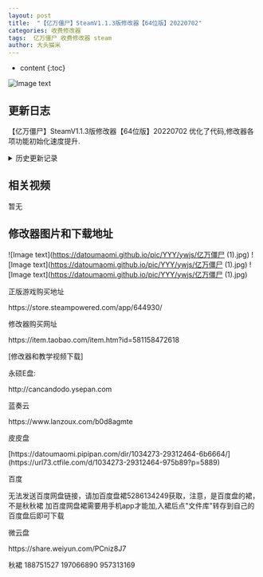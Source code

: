 ```yaml
---
layout: post
title:  "【亿万僵尸】SteamV1.1.3版修改器【64位版】20220702"
categories: 收费修改器
tags:  亿万僵尸 收费修改器 steam 
author: 大头猫米
---
```


* content
{:toc}

![Image text](https://datoumaomi.github.io/pic/YYY/ywjs/logo.jpg)

##  更新日志
 【亿万僵尸】SteamV1.1.3版修改器【64位版】20220702 优化了代码,修改器各项功能初始化速度提升.






<details>
<summary>历史更新记录</summary>
 <p></p>
 【亿万僵尸】SteamV1.1.3版修改器【64位版】20220702 优化了代码,修改器各项功能初始化速度提升.
 <p></p>
  - 20201128    【亿万僵尸】V1.1.2版修改器20201028 增加了单位属性修改,可以修改生命、生命上限、移动速度、视野范围、胜利点数、护甲、防御、资源产出、消耗等属性了. 

 <p></p>
 - 202010222 建筑无敌、人口、存储、电力需求、工人需求修改初始化后默认为不开启。
 <p></p>
 - 202010222 增加了快速研究功能
<p></p>
 - 20200909  修复了win7下部分功能无效的bug
 - 20200909  修改游戏速度不会导致暂停按钮失效,可以正常使用暂停按钮了
 - 20200909  增加了杀死我方所有单位的功能.
<p></p>
 - 20200906  英雄士兵无敌功能可以取消
<p></p>
 - 20200906  重新录制了教学视频
<p></p>
 - 20200903  增加了游戏速度修改,可自定义速度
<p></p>
 - 20200903  增加了快速建筑,可自由开启或取消
<p></p>
 - 20200903  增加了快速生产单位,可自由开启或取消
<p></p>
 - 20200903  修正了超级建筑修改,可自由开启或取消建筑无敌、加存储、加人口、减需求等功能
<p></p>
 - 20200903  调整了资源修改界面,资源修改和资源检索放在一起使用更方便
 <p></p>
 - 20200817  修复科技点修改无效的bug
 <p></p>
 - 20200804  更新修改器支持1.0.19版本(仅限64位版系统)
<p></p>
</details>

## 相关视频
暂无

## 修改器图片和下载地址

![Image text](https://datoumaomi.github.io/pic/YYY/ywjs/亿万僵尸 (1).jpg)
![Image text](https://datoumaomi.github.io/pic/YYY/ywjs/亿万僵尸 (1).jpg)
![Image text](https://datoumaomi.github.io/pic/YYY/ywjs/亿万僵尸 (1).jpg)


<p>正版游戏购买地址</p>
<p>https://store.steampowered.com/app/644930/</p>
<p></p>
<p>修改器购买网址</p>
<p>https://item.taobao.com/item.htm?id=581158472618</p>
<p></p>
<p>[修改器和教学视频下载]</p>
<p>永硕E盘:</p>
<p>http://cancandodo.ysepan.com</p>
<p></p>
<p>蓝奏云</p>
<p>https://www.lanzoux.com/b0d8agmte</p>
<p></p>
<p>皮皮盘</p>
<p>[https://datoumaomi.pipipan.com/dir/1034273-29312464-6b6664/](https://url73.ctfile.com/d/1034273-29312464-975b89?p=5889)</p>
<p></p>
<p>百度</p>
<p>无法发送百度网盘链接，请加百度盘裙5286134249获取，注意，是百度盘的裙，不是秋秋裙
加百度网盘裙需要用手机app才能加,入裙后点"文件库"转存到自己的百度盘后即可下载</p>
<p></p>
<p>微云盘</p>
<p></p>
<p>https://share.weiyun.com/PCniz8J7</p>

<p>秋裙 188751527 197066890 957313169</p>
